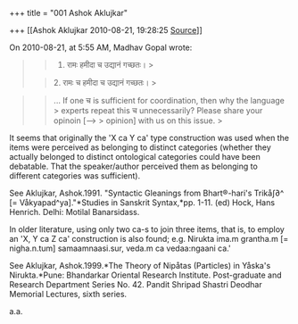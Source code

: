 +++
title = "001 Ashok Aklujkar"

+++
[[Ashok Aklujkar	2010-08-21, 19:28:25 [Source](https://groups.google.com/g/bvparishat/c/MjqmIHzdjVk)]]



On 2010-08-21, at 5:55 AM, Madhav Gopal wrote:

  

> 
> > 1. रामः हमीदा च उद्यानं गच्छतः। >
> 
> > 
> > 2\. रामः च हमीदा च उद्यानं गच्छतः। >
> 
> > 
> > 
> > 

> 
> > ... If one च is sufficient for coordination, then why the language > experts repeat this च unnecessarily? Please share your opinoin \[--> > opinion\] with us on this issue. >
> 

  

It seems that originally the 'X ca Y ca' type construction was used when the items were perceived as belonging to distinct categories (whether they actually belonged to distinct ontological categories could have been debatable. That the speaker/author perceived them as belonging to different categories was sufficient).

  

See Aklujkar, Ashok.1991. "Syntactic Gleanings from Bhart®-hari's Trikå∫∂^ \[= Våkyapad^ya\]."*Studies in Sanskrit Syntax,*pp. 1-11. (ed) Hock, Hans Henrich. Delhi: Motilal Banarsidass.  

  

In older literature, using only two ca-s to join three items, that is, to employ an 'X, Y ca Z ca' construction is also found; e.g. Nirukta ima.m grantha.m \[= nigha.n.tum\] samaamnaasi.sur, veda.m ca vedaa:ngaani ca.'

  

See Aklujkar, Ashok.1999.*The Theory of Nipåtas (Particles) in Yåska's Nirukta.*Pune: Bhandarkar Oriental Research Institute. Post-graduate and Research Department Series No. 42. Pandit Shripad Shastri Deodhar Memorial Lectures, sixth series.

  

a.a.

